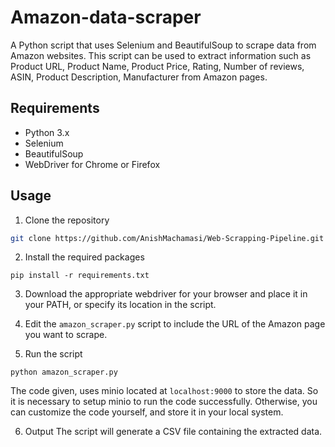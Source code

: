 # Amazon-data-scraper
A Python script that uses Selenium and BeautifulSoup to scrape data from Amazon websites. This script can be used to extract information such 
as Product URL, Product Name, Product Price, Rating, Number of reviews, ASIN, Product Description, Manufacturer from Amazon pages.

## Requirements
- Python 3.x
- Selenium
- BeautifulSoup
- WebDriver for Chrome or Firefox
## Usage
1. Clone the repository
```bash
git clone https://github.com/AnishMachamasi/Web-Scrapping-Pipeline.git
```
2. Install the required packages
```
pip install -r requirements.txt
```
3. Download the appropriate webdriver for your browser and place it in your PATH, or specify its location in the script.

4. Edit the `amazon_scraper.py` script to include the URL of the Amazon page you want to scrape.

5. Run the script
```
python amazon_scraper.py
```

The code given, uses minio located at `localhost:9000` to store the data. So it is necessary to setup minio to run the code successfully. Otherwise, you can customize the code yourself, and store it in your local system.

6. Output
The script will generate a CSV file containing the extracted data.
